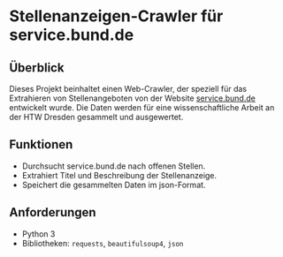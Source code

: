 # Stellenanzeigen-Crawler für service.bund.de

## Überblick
Dieses Projekt beinhaltet einen Web-Crawler, der speziell für das Extrahieren von Stellenangeboten von der Website [service.bund.de](https://www.service.bund.de) entwickelt wurde. Die Daten werden für eine wissenschaftliche Arbeit an der HTW Dresden gesammelt und ausgewertet.

## Funktionen
- Durchsucht service.bund.de nach offenen Stellen.
- Extrahiert Titel und Beschreibung der Stellenanzeige.
- Speichert die gesammelten Daten im json-Format.

## Anforderungen
- Python 3
- Bibliotheken: `requests`, `beautifulsoup4`, `json`